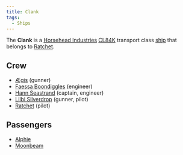 ```yaml
---
title: Clank
tags:
  - Ships
---
```


The **Clank** is a [Horsehead Industries](/compendium/Horsehead_Industries) [CL84K](/compendium/CL84K) transport class [ship](/compendium/Ship) that belongs to [Ratchet](/compendium/Albert_Kang_III).

## Crew

- [Ægis](/compendium/SPEER_Unit_71120-xis) (gunner)
- [Faessa Boondiggles](/compendium/Faessa_Boondiggles) (engineer)
- [Hann Seastrand](/compendium/Hann_Seastrand) (captain, engineer)
- [Lilbi Silverdrop](/compendium/Lilbi_Silverdrop) (gunner, pilot)
- [Ratchet](/compendium/Albert_Kang_III) (pilot)

## Passengers

- [Alphie](/compendium/Imperial_Intelligence_Unit_37)
- [Moonbeam](/compendium/Moonbeam)